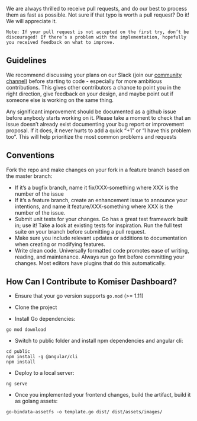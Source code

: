 We are always thrilled to receive pull requests, and do our best to process them as fast as possible. Not sure if that typo is worth a pull request? Do it! We will appreciate it.

`Note: If your pull request is not accepted on the first try, don’t be discouraged! If there’s a problem with the implementation, hopefully you received feedback on what to improve.`

## Guidelines 

We recommend discussing your plans on our Slack (join our <a href="https://community.komiser.io/">community channel</a>) before starting to code - especially for more ambitious contributions. This gives other contributors a chance to point you in the right direction, give feedback on your design, and maybe point out if someone else is working on the same thing.

Any significant improvement should be documented as a github issue before anybody starts working on it. Please take a moment to check that an issue doesn’t already exist documenting your bug report or improvement proposal. If it does, it never hurts to add a quick “+1” or “I have this problem too”. This will help prioritize the most common problems and requests

## Conventions

Fork the repo and make changes on your fork in a feature branch based on the master branch:

- If it’s a bugfix branch, name it fix/XXX-something where XXX is the number of the issue
- If it’s a feature branch, create an enhancement issue to announce your intentions, and name it feature/XXX-something where XXX is the number of the issue.
- Submit unit tests for your changes. Go has a great test framework built in; use it! Take a look at existing tests for inspiration. Run the full test suite on your branch before submitting a pull request.
- Make sure you include relevant updates or additions to documentation when creating or modifying features.
- Write clean code. Universally formatted code promotes ease of writing, reading, and maintenance. Always run go fmt before committing your changes. Most editors have plugins that do this automatically.

## How Can I Contribute to Komiser Dashboard?

* Ensure that your go version supports `go.mod` (>= 1.11)

* Clone the project
* Install Go dependencies:

```
go mod download
```

* Switch to public folder and install npm dependencies and angular cli:

```
cd public
npm install -g @angular/cli
npm install
```

* Deploy to a local server:

```
ng serve
```

* Once you implemented your frontend changes, build the artifact, build it as golang assets:

```
go-bindata-assetfs -o template.go dist/ dist/assets/images/
```
